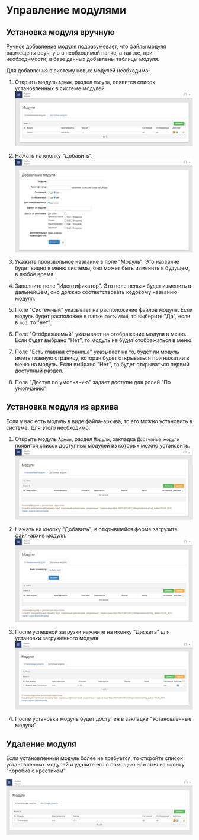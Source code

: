 # Управление модулями


## Установка модуля вручную
Ручное добавление модуля подразумевает, что файлы модуля размещены вручную в необходимой папке, а так же, при необходимости, в базе данных добавлены таблицы модуля.

Для добавления в систему новых модулей необходимо:

1) Открыть модуль `Админ`, раздел `Модули`, появится список установленных в системе модулей
   ![Список модулей](img/modules_table.png)

2) Нажать на кнопку "Добавить".
   ![Добавление модуля](img/modules_edit.png)

3) Укажите произвольное название в поле "Модуль". Это название будет видно в меню системы, оно может быть изменить в будущем, в любое время.    

4) Заполните поле "Идентификатор". Это поле нельзя будет изменить в дальнейшем, оно должно соответствовать кодовому названию модуля.

5) Поле "Системный" указывает на расположение файлов модуля. Если модуль будет расположен в папке `core2/mod`, то выберите "Да", если в `mod`, то "нет".     

6) Поле "Отображаемый" указывает на отображение модуля в меню. Если будет выбрано "Нет", то модуль не будет отображаться в меню.

7) Поле "Есть главная страница" указывает на то, будет ли модуль иметь главную страницу, которая будет открываться при нажатии в меню на модуль. Если выбрано "Нет", то будет открываться первый доступный раздел.

8) Поле "Доступ по умолчанию" задает доступы для ролей "По умолчанию"


## Установка модуля из архива

Если у вас есть модуль в виде файла-архива, то его можно установить в системе. Для этого необходимо:

1) Открыть модуль `Админ`, раздел `Модули`, закладка `Доступные модули` появится список доступных модулей из которых можно установить.
![Список модулей](img/modules_archive_table.png)

2) Нажать на кнопку "Добавить", в открывшейся форме загрузите файл-архив модуля.
![Добавление модуля](img/modules_archive_edit.png)

3) После успешной загрузки нажмите на иконку "Дискета" для установки загруженного модуля
![Добавление модуля](img/modules_archive_install.png)

4) После установки модуль будет доступен в закладке "Установленные модули"


## Удаление модуля

Если установленный модуль более не требуется, то откройте список установленных модулей и удалите его с помощью нажатия на иконку "Коробка с крестиком".

![img.png](img/modules_remove.png)

